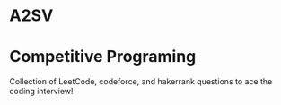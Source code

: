 # A2SV
# Competitive Programing
Collection of LeetCode, codeforce, and hakerrank questions to ace the coding interview! 
